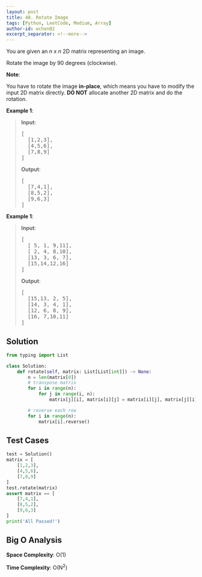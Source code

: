 ```yaml
---
layout: post
title: 48. Rotate Image
tags: [Python, LeetCode, Medium, Array]
author-id: wchen02
excerpt_separator: <!--more-->
---
```

You are given an *n* x *n* 2D matrix representing an image.

Rotate the image by 90 degrees (clockwise).

<!--more-->

**Note**:

You have to rotate the image **in-place**, which means you have to modify the input 2D matrix directly. **DO NOT** allocate another 2D matrix and do the rotation.

**Example 1**:
> **Input**:
> <pre>
> [
>   [1,2,3],
>   [4,5,6],
>   [7,8,9]
> ]
> </pre>
>
> **Output**:
> <pre>
> [
>   [7,4,1],
>   [8,5,2],
>   [9,6,3]
> ]
> </pre>

**Example 1**:
> **Input**:
> <pre>
> [
>   [ 5, 1, 9,11],
>   [ 2, 4, 8,10],
>   [13, 3, 6, 7],
>   [15,14,12,16]
> ]
> </pre>
>
> **Output**:
> <pre>
> [
>   [15,13, 2, 5],
>   [14, 3, 4, 1],
>   [12, 6, 8, 9],
>   [16, 7,10,11]
> ]
> </pre>

## Solution

```python
from typing import List

class Solution:
    def rotate(self, matrix: List[List[int]]) -> None:
        n = len(matrix[0])
        # transpose matrix
        for i in range(n):
            for j in range(i, n):
                matrix[j][i], matrix[i][j] = matrix[i][j], matrix[j][i]

        # reverse each row
        for i in range(n):
            matrix[i].reverse()
```

## Test Cases

```python
test = Solution()
matrix = [
    [1,2,3],
    [4,5,6],
    [7,8,9]
]
test.rotate(matrix)
assert matrix == [
    [7,4,1],
    [8,5,2],
    [9,6,3]
]
print('All Passed!')
```

## Big O Analysis

**Space Complexity**: O(1)

**Time Complexity**: O(N<sup>2</sup>)
